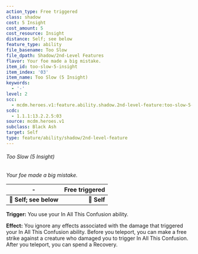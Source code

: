 ```yaml
---
action_type: Free triggered
class: shadow
cost: 5 Insight
cost_amount: 5
cost_resource: Insight
distance: Self; see below
feature_type: ability
file_basename: Too Slow
file_dpath: Shadow/2nd-Level Features
flavor: Your foe made a big mistake.
item_id: too-slow-5-insight
item_index: '03'
item_name: Too Slow (5 Insight)
keywords:
  - '-'
level: 2
scc:
  - mcdm.heroes.v1:feature.ability.shadow.2nd-level-feature:too-slow-5-insight
scdc:
  - 1.1.1:13.2.2.5:03
source: mcdm.heroes.v1
subclass: Black Ash
target: Self
type: feature/ability/shadow/2nd-level-feature
---
```


###### Too Slow (5 Insight)

*Your foe made a big mistake.*

| **-**                  | **Free triggered** |
| ---------------------- | -----------------: |
| **📏 Self; see below** |        **🎯 Self** |

**Trigger:** You use your In All This Confusion ability.

**Effect:** You ignore any effects associated with the damage that triggered your In All This Confusion ability. Before you teleport, you can make a free strike against a creature who damaged you to trigger In All This Confusion. After you teleport, you can spend a Recovery.
